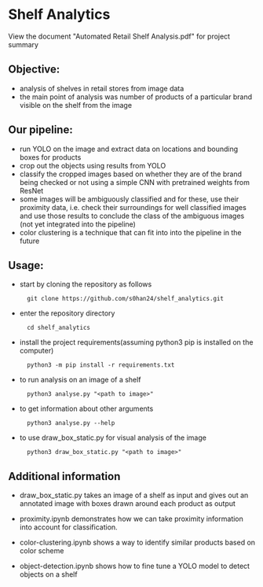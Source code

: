 # Shelf Analytics
View the document "Automated Retail Shelf Analysis.pdf" for project summary
## Objective:
- analysis of shelves in retail stores from image data
- the main point of analysis was number of products of a particular brand visible on the shelf from the image

## Our pipeline:
- run YOLO on the image and extract data on locations and bounding boxes for products
- crop out the objects using results from YOLO
- classify the cropped images based on whether they are of the brand being checked or not using a simple CNN with pretrained weights from ResNet
- some images will be ambiguously classified and for these, use their proximity data, i.e. check their surroundings for well classified images and use those results to conclude the class of the ambiguous images (not yet integrated into the pipeline)
- color clustering is a technique that can fit into into the pipeline in the future

## Usage:
- start by cloning the repository as follows

        git clone https://github.com/s0han24/shelf_analytics.git

- enter the repository directory

        cd shelf_analytics

- install the project requirements(assuming python3 pip is installed on the computer)

        python3 -m pip install -r requirements.txt

- to run analysis on an image of a shelf

        python3 analyse.py "<path to image>"

- to get information about other arguments

        python3 analyse.py --help

- to use draw_box_static.py for visual analysis of the image

        python3 draw_box_static.py "<path to image>"

## Additional information
- draw_box_static.py takes an image of a shelf as input and gives out an annotated image with boxes drawn around each product as output

- proximity.ipynb demonstrates how we can take proximity information into account for classification.

- color-clustering.ipynb shows a way to identify similar products based on color scheme

- object-detection.ipynb shows how to fine tune a YOLO model to detect objects on a shelf

